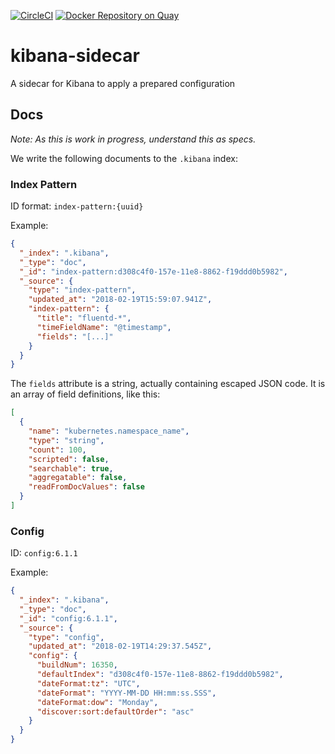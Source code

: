 [![CircleCI](https://circleci.com/gh/giantswarm/kibana-sidecar.svg?style=svg&circle-token=d56ef75d19e44462aa3a61cc90c6f60024756b94)](https://circleci.com/gh/giantswarm/kibana-sidecar)
[![Docker Repository on Quay](https://quay.io/repository/giantswarm/kibana-sidecar/status "Docker Repository on Quay")](https://quay.io/repository/giantswarm/kibana-sidecar)

# kibana-sidecar

A sidecar for Kibana to apply a prepared configuration

## Docs

_Note: As this is work in progress, understand this as specs._

We write the following documents to the `.kibana` index:

### Index Pattern

ID format: `index-pattern:{uuid}`

Example:

```json
{
  "_index": ".kibana",
  "_type": "doc",
  "_id": "index-pattern:d308c4f0-157e-11e8-8862-f19ddd0b5982",
  "_source": {
    "type": "index-pattern",
    "updated_at": "2018-02-19T15:59:07.941Z",
    "index-pattern": {
      "title": "fluentd-*",
      "timeFieldName": "@timestamp",
      "fields": "[...]"
    }
  }
}
```

The `fields` attribute is a string, actually containing escaped JSON code.
It is an array of field definitions, like this:

```json
[
  {
    "name": "kubernetes.namespace_name",
    "type": "string",
    "count": 100,
    "scripted": false,
    "searchable": true,
    "aggregatable": false,
    "readFromDocValues": false
  }
]
```

### Config

ID: `config:6.1.1`

Example:

```json
{
  "_index": ".kibana",
  "_type": "doc",
  "_id": "config:6.1.1",
  "_source": {
    "type": "config",
    "updated_at": "2018-02-19T14:29:37.545Z",
    "config": {
      "buildNum": 16350,
      "defaultIndex": "d308c4f0-157e-11e8-8862-f19ddd0b5982",
      "dateFormat:tz": "UTC",
      "dateFormat": "YYYY-MM-DD HH:mm:ss.SSS",
      "dateFormat:dow": "Monday",
      "discover:sort:defaultOrder": "asc"
    }
  }
}
